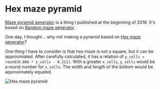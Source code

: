 # Hex maze pyramid

[Maze pyramid generator](https://www.thingiverse.com/thing:1269336) is a thing I published at the beginning of 2016. It's based on [Random maze generator](https://www.thingiverse.com/thing:1185425).

One day, I thought... why not making a pyramid based on [Hex maze generator](http://www.thingiverse.com/thing:1836168)?

One thing I have to consider is that hex maze is not a square, but it can be approximated. After carefully calculated, it has a relation of `y_cells = round(0.866 * x_cells - 0.211)`. With a greater `x_cells`, `y_cells` would be a round number for `x_cells`. The width and length of the bottom would be approximately equaled. 

![Hex maze pyramid](http://thingiverse-production-new.s3.amazonaws.com/renders/53/22/c9/3f/9f/0c56dd6b0ca7c2e438fb7c961c3a1e41_preview_featured.jpg)